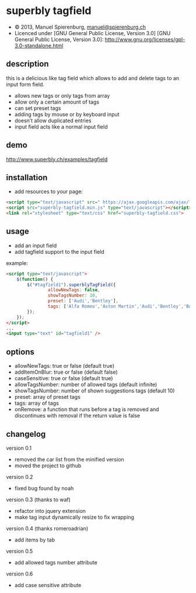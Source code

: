 superbly tagfield
=================

* &copy; 2013, Manuel Spierenburg, manuel@spierenburg.ch
* Licenced under [GNU General Public License, Version 3.0]
[GNU General Public License, Version 3.0]: http://www.gnu.org/licenses/gpl-3.0-standalone.html

description
-----------
this is a delicious like tag field which allows to add and delete tags to an input form field.

* allows new tags or only tags from array
* allow only a certain amount of tags
* can set preset tags
* adding tags by mouse or by keyboard input
* doesn’t allow duplicated entries
* input field acts like a normal input field

demo
----
http://www.superbly.ch/examples/tagfield

installation
------------
* add resources to your page:

```html
<script type="text/javascript" src=" https://ajax.googleapis.com/ajax/libs/jquery/1.7.0/jquery.min.js"></script>
<script src="superbly-tagfield.min.js" type="text/javascript"></script>
<link rel="stylesheet" type="text/css" href="superbly-tagfield.css">
```

usage
-----
* add an input field
* add tagfield support to the input field

example:
```html
<script type="text/javascript">
    $(function() {
        $("#tagfield1").superblyTagField({
                allowNewTags: false,
                showTagsNumber: 10,
                preset: ['Audi','Bentley'],
                tags: ['Alfa Romeo','Aston Martin','Audi','Bentley','Bugatti']
        });
    });
</script>
...
<input type="text" id="tagfield1" />
```

options
-------

* allowNewTags:     true or false (default true)
* addItemOnBlur:  	true or false (default false)
* caseSensitive: 	true or false (default true)
* allowTagsNumber:	number of allowed tags (default infinite)
* showTagsNumber: 	number of shown suggestions tags (default 10)
* preset:      		array of preset tags
* tags:           	array of tags
* onRemove:         a function that runs before a tag is removed and discontinues with removal if the return value is false

changelog
---------
version 0.1
- removed the car list from the minified version
- moved the project to github

version 0.2
- fixed bug found by noah

version 0.3 (thanks to waf)
- refactor into jquery extension
- make tag input dynamically resize to fix wrapping

version 0.4 (thanks romeroadrian)
- add items by tab

version 0.5
- add allowed tags number attribute

version 0.6
- add case sensitive attribute
